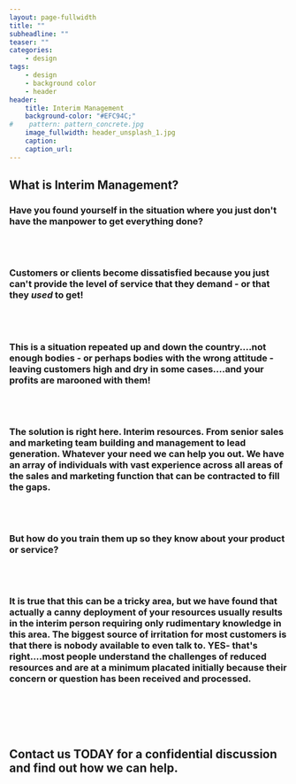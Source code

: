 ```yaml
---
layout: page-fullwidth
title: ""
subheadline: ""
teaser: ""
categories:
    - design
tags:
    - design
    - background color
    - header
header:
    title: Interim Management
    background-color: "#EFC94C;"
#    pattern: pattern_concrete.jpg
    image_fullwidth: header_unsplash_1.jpg
    caption:
    caption_url:
---
```

<!--more-->

## What is Interim Management?

<h3>Have you found yourself in the situation where you just don't have the manpower to get everything done?
</h3><br><br>
<h3>Customers or clients become dissatisfied because you just can't provide the level of service that they demand - or that they <em>used</em> to get!
</h3><br><br>
<h3>This is a situation repeated up and down the country....not enough bodies - or perhaps bodies with the wrong attitude - leaving customers high and dry in some cases....and your profits are marooned with them!
</h3><br><br>
<h3>The solution is right here.  Interim resources.  From senior sales and marketing team building and management to lead generation.  Whatever your need we can help you out.  We have an array of individuals with vast experience across all areas of the sales and marketing function that can be contracted to fill the gaps.
</h3><br><br>
<h3>But how do you train them up so they know about your product or service?
</h3><br><br>
<h3> It is true that this can be a tricky area, but we have found that actually a canny deployment of your resources usually results in the interim person requiring only rudimentary knowledge in this area.  The biggest source of irritation for most customers is that there is nobody available to even talk to.  YES- that's right....most people understand the challenges of reduced resources and are at a minimum placated initially because their concern or question has been received and processed.
</h3><br><br>
<br><br>
<h2>Contact us TODAY for a confidential discussion and find out how we can help.</h2>

<!-- ### All Header-Styles
{: .t60 }

{% include list-posts tag='header' %}
-->
